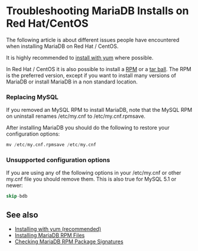 # Troubleshooting MariaDB Installs on Red Hat/CentOS

The following article is about different issues people have encountered when installing MariaDB on Red Hat / CentOS.

It is highly recommended to [install with yum](/mariadb-administration/getting-installing-and-upgrading-mariadb/binary-packages/rpm/yum/) where possible.

In Red Hat / CentOS it is also possible to install a [RPM](/replication/optimization-and-tuning/query-optimizations/guiduuid-performance/mariadb/) or a [tar ball](/mariadb-administration/getting-installing-and-upgrading-mariadb/binary-packages/installing-mariadb-binary-tarballs/). The RPM is the preferred version, except if you want to install many versions of MariaDB or install MariaDB in a non standard location.

### Replacing MySQL

If you removed an MySQL RPM to install MariaDB, note that the MySQL RPM on uninstall renames /etc/my.cnf to /etc/my.cnf.rpmsave.

After installing MariaDB you should do the following to restore your configuration options:

```sql
mv /etc/my.cnf.rpmsave /etc/my.cnf
```

### Unsupported configuration options

If you are using any of the following options in your /etc/my.cnf or other my.cnf file you should remove them.  This is also true for MySQL 5.1 or newer:

```sql
skip-bdb
```

## See also

- [Installing with yum (recommended)](/mariadb-administration/getting-installing-and-upgrading-mariadb/binary-packages/rpm/yum/)
- [Installing MariaDB RPM Files](/kb/en/installing-mariadb-rpm-files/)
- [Checking MariaDB RPM Package Signatures](/mariadb-administration/getting-installing-and-upgrading-mariadb/binary-packages/rpm/checking-mariadb-rpm-package-signatures/)